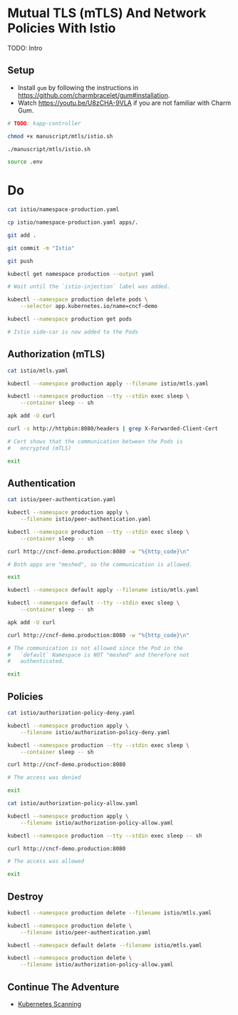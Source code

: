 # Mutual TLS (mTLS) And Network Policies With Istio

TODO: Intro

## Setup

* Install `gum` by following the instructions in https://github.com/charmbracelet/gum#installation.
* Watch https://youtu.be/U8zCHA-9VLA if you are not familiar with Charm Gum.

```bash
# TODO: kapp-controller

chmod +x manuscript/mtls/istio.sh

./manuscript/mtls/istio.sh

source .env
```

# Do

```bash
cat istio/namespace-production.yaml

cp istio/namespace-production.yaml apps/.

git add . 

git commit -m "Istio"

git push

kubectl get namespace production --output yaml

# Wait until the `istio-injection` label was added.

kubectl --namespace production delete pods \
    --selector app.kubernetes.io/name=cncf-demo

kubectl --namespace production get pods

# Istio side-car is now added to the Pods
```

## Authorization (mTLS)

```bash
cat istio/mtls.yaml

kubectl --namespace production apply --filename istio/mtls.yaml

kubectl --namespace production --tty --stdin exec sleep \
    --container sleep -- sh

apk add -U curl

curl -s http://httpbin:8080/headers | grep X-Forwarded-Client-Cert

# Cert shows that the communication between the Pods is
#   encrypted (mTLS)

exit
```

## Authentication

```bash
cat istio/peer-authentication.yaml

kubectl --namespace production apply \
    --filename istio/peer-authentication.yaml

kubectl --namespace production --tty --stdin exec sleep \
    --container sleep -- sh

curl http://cncf-demo.production:8080 -w "%{http_code}\n"

# Both apps are "meshed", so the communication is allowed.

exit

kubectl --namespace default apply --filename istio/mtls.yaml

kubectl --namespace default --tty --stdin exec sleep \
    --container sleep -- sh

apk add -U curl

curl http://cncf-demo.production:8080 -w "%{http_code}\n"

# The communication is not allowed since the Pod in the
#   `default` Namespace is NOT "meshed" and therefore not
#   authenticated.

exit
```

## Policies

```bash
cat istio/authorization-policy-deny.yaml

kubectl --namespace production apply \
    --filename istio/authorization-policy-deny.yaml

kubectl --namespace production --tty --stdin exec sleep \
    --container sleep -- sh

curl http://cncf-demo.production:8080

# The access was denied

exit

cat istio/authorization-policy-allow.yaml

kubectl --namespace production apply \
    --filename istio/authorization-policy-allow.yaml

kubectl --namespace production --tty --stdin exec sleep -- sh

curl http://cncf-demo.production:8080

# The access was allowed

exit
```

## Destroy

```bash
kubectl --namespace production delete --filename istio/mtls.yaml

kubectl --namespace production delete \
    --filename istio/peer-authentication.yaml

kubectl --namespace default delete --filename istio/mtls.yaml

kubectl --namespace production delete \
    --filename istio/authorization-policy-allow.yaml
```

## Continue The Adventure

* [Kubernetes Scanning](../scanning/README.md)